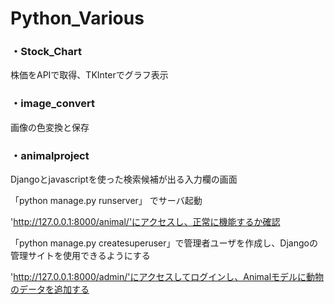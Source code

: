 # Python_Various

### ・Stock_Chart

株価をAPIで取得、TKInterでグラフ表示

### ・image_convert

画像の色変換と保存

### ・animalproject

Djangoとjavascriptを使った検索候補が出る入力欄の画面

「python manage.py runserver」 でサーバ起動

'http://127.0.0.1:8000/animal/'にアクセスし、正常に機能するか確認

「python manage.py createsuperuser」で管理者ユーザを作成し、Djangoの管理サイトを使用できるようにする

'http://127.0.0.1:8000/admin/'にアクセスしてログインし、Animalモデルに動物のデータを追加する
